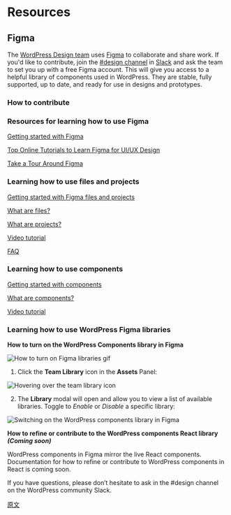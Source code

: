 # Resources

## Figma
The [WordPress Design team](https://make.wordpress.org/design/) uses [Figma](https://www.figma.com/) to collaborate and share work. If you'd like to contribute, join the [#design channel](https://app.slack.com/client/T024MFP4J/C02S78ZAL) in [Slack](https://make.wordpress.org/chat/) and ask the team to set you up with a free Figma account. This will give you access to a helpful library of components used in WordPress. They are stable, fully supported, up to date, and ready for use in designs and prototypes.

### How to contribute

### Resources for learning how to use Figma
[Getting started with Figma](https://help.figma.com/category/9-getting-started)

[Top Online Tutorials to Learn Figma for UI/UX Design](https://medium.com/quick-design/top-online-tutorials-to-learn-figma-for-ui-ux-design-4e9c6721a72d)

[Take a Tour Around Figma](https://help.figma.com/article/12-getting-familiar-with-figma)

### Learning how to use files and projects
[Getting started with Figma files and projects](https://help.figma.com/article/298-getting-started-with-files-and-projects)

[What are files?](https://help.figma.com/article/298-getting-started-with-files-and-projects#files)

[What are projects?](https://help.figma.com/article/298-getting-started-with-files-and-projects#projects)

[Video tutorial](https://www.youtube.com/watch?v=c5HS6smhq2E)

[FAQ](https://help.figma.com/article/298-getting-started-with-files-and-projects#faq)

### Learning how to use components
[Getting started with components](https://help.figma.com/article/66-components)

[What are components?](https://help.figma.com/article/66-components#components)

[Video tutorial](https://help.figma.com/article/66-components#videos)

### Learning how to use WordPress Figma libraries
**How to turn on the WordPress Components library in Figma**

![How to turn on Figma libraries gif](https://wordpress.org/gutenberg/files/2019/08/figma-howtoturnonlibraries.gif)

1. Click the **Team Library** icon in the **Assets** Panel:

![Hovering over the team library icon](https://wordpress.org/gutenberg/files/2019/08/figma-turn-on-libraries-e1564770916643.png)

2. The **Library** modal will open and allow you to view a list of available libraries. Toggle to _Enable_ or _Disable_ a specific library:

![Switching on the WordPress components library in Figma](https://wordpress.org/gutenberg/files/2019/08/figma-libraries-e1564770879415.png)

**How to refine or contribute to the WordPress components React library _(Coming soon)_**

WordPress components in Figma mirror the live React components. Documentation for how to refine or contribute to WordPress components in React is coming soon.


If you have questions, please don’t hesitate to ask in the #design channel on the WordPress community Slack.

[原文](https://github.com/WordPress/gutenberg/blob/master/docs/designers-developers/designers/design-resources.md)